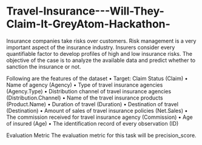 # Travel-Insurance---Will-They-Claim-It-GreyAtom-Hackathon-
Insurance companies take risks over customers. Risk management is a very important aspect of the insurance industry. Insurers consider every quantifiable factor to develop profiles of high and low insurance risks. 
The objective of the case is to analyze the available data and predict whether to sanction the insurance or not.

Following are the features of the dataset
•	Target: Claim Status (Claim)
•	Name of agency (Agency)
•	Type of travel insurance agencies (Agency.Type)
•	Distribution channel of travel insurance agencies (Distribution.Channel)
•	Name of the travel insurance products (Product.Name)
•	Duration of travel (Duration)
•	Destination of travel (Destination)
•	Amount of sales of travel insurance policies (Net.Sales)
•	The commission received for travel insurance agency (Commission)
•	Age of insured (Age)
•	The identification record of every observation (ID)

Evaluation Metric
The evaluation metric for this task will be precision_score.


